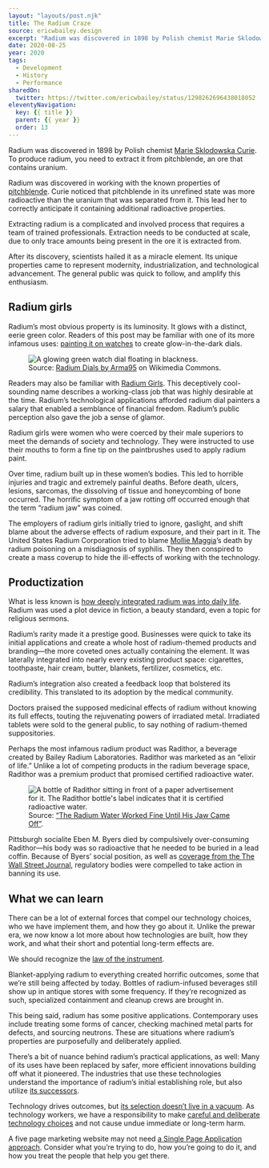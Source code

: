 ```yaml
---
layout: "layouts/post.njk"
title: The Radium Craze
source: ericwbailey.design
excerpt: "Radium was discovered in 1898 by Polish chemist Marie Sklodowska Curie. To produce radium, you need to extract it from pitchblende, an ore that contains uranium"
date: 2020-08-25
year: 2020
tags:
  - Development
  - History
  - Performance
sharedOn:
  twitter: https://twitter.com/ericwbailey/status/1298262696438018052
eleventyNavigation:
  key: {{ title }}
  parent: {{ year }}
  order: 13
---
```


Radium was discovered in 1898 by Polish chemist [Marie Sklodowska Curie](https://en.m.wikipedia.org/wiki/Marie_Curie). To produce radium, you need to extract it from pitchblende, an ore that contains uranium.

Radium was discovered in working with the known properties of [pitchblende](https://en.m.wikipedia.org/wiki/Uraninite). Curie noticed that pitchblende in its unrefined state was more radioactive than the uranium that was separated from it. This lead her to correctly anticipate it containing additional radioactive properties.

Extracting radium is a complicated and involved process that requires a team of trained professionals. Extraction needs to be conducted at scale, due to only trace amounts being present in the ore it is extracted from.

After its discovery, scientists hailed it as a miracle element. Its unique properties came to represent modernity, industrialization, and technological advancement. The general public was quick to follow, and amplify this enthusiasm.

## Radium girls

Radium’s most obvious property is its luminosity. It glows with a distinct, eerie green color. Readers of this post may be familiar with one of its more infamous uses: [painting it on watches](https://en.m.wikipedia.org/wiki/Radium_dials) to create glow-in-the-dark dials.

<figure
  role="figure"
  aria-label="Source: Radium Dials by Arma95 on Wikimedia Commons">
  <img
    alt="A glowing green watch dial floating in blackness."
    loading="lazy"
    src="{{ '/img/posts/the-radium-craze/radium-dial.jpg' | url }}" />
  <figcaption>
    <span class="typography-small-caps">Source:</span> <a href="https://commons.wikimedia.org/wiki/File:Radium_Dial.jpg">Radium Dials by Arma95</a> on Wikimedia Commons.
  </figcaption>
</figure>

Readers may also be familiar with [Radium Girls](https://www.buzzfeed.com/authorkatemoore/the-light-that-does-not-lie). This deceptively cool-sounding name describes a working-class job that was highly desirable at the time. Radium’s technological applications afforded radium dial painters a salary that enabled a semblance of financial freedom. Radium’s public perception also gave the job a sense of glamor.

Radium girls were women who were coerced by their male superiors to meet the demands of society and technology. They were instructed to use their mouths to form a fine tip on the paintbrushes used to apply radium paint.

Over time, radium built up in these women’s bodies. This led to horrible injuries and tragic and extremely painful deaths. Before death, ulcers, lesions, sarcomas, the dissolving of tissue and honeycombing of bone occurred. The horrific symptom of a jaw rotting off occurred enough that the term “radium jaw” was coined.

The employers of radium girls initially tried to ignore, gaslight, and shift blame about the adverse effects of radium exposure, and their part in it. The United States Radium Corporation tried to blame [Mollie Maggia](https://www.buzzfeed.com/authorkatemoore/the-light-that-does-not-lie)’s death by radium poisoning on a misdiagnosis of syphilis. They then conspired to create a mass coverup to hide the ill-effects of working with the technology.

## Productization

What is less known is [how deeply integrated radium was into daily life](https://thehistoryvault.co.uk/the-radium-craze-americas-lethal-love-affair-by-matthew-moss/). Radium was used a plot device in fiction, a beauty standard, even a topic for religious sermons.

Radium’s rarity made it a prestige good. Businesses were quick to take its initial applications and create a whole host of radium-themed products and branding—the more coveted ones actually containing the element. It was laterally integrated into nearly every existing product space: cigarettes, toothpaste, hair cream, butter, blankets, fertilizer, cosmetics, etc.

Radium’s integration also created a feedback loop that bolstered its credibility. This translated to its adoption by the medical community.

Doctors praised the supposed medicinal effects of radium without knowing its full effects, touting the rejuvenating powers of irradiated metal. Irradiated tablets were sold to the general public, to say nothing of radium-themed suppositories.

Perhaps the most infamous radium product was Radithor, a beverage created by Bailey Radium Laboratories. Radithor was marketed as an “elixir of life.” Unlike a lot of competing products in the radium beverage space, Radithor was a premium product that promised certified radioactive water.

<figure
  role="figure"
  aria-label="Source: Radium Dials by Arma95 on Wikimedia Commons">
  <img
    alt="A bottle of Radithor sitting in front of a paper advertisement for it. The Radithor bottle's label indicates that it is certified radioactive water."
    loading="lazy"
    src="{{ '/img/posts/the-radium-craze/radithor.jpg' | url }}" />
  <figcaption>
    <span class="typography-small-caps">Source:</span> <a href="https://afistfulofneurons.com/radium-water-radithor/">“The Radium Water Worked Fine Until His Jaw Came Off”</a>.
  </figcaption>
</figure>

Pittsburgh socialite Eben M. Byers died by compulsively over-consuming Radithor—his body was so radioactive that he needed to be buried in a lead coffin. Because of Byers’ social position, as well as [coverage from the The Wall Street Journal](https://www.scribd.com/document/188172930/The-Radium-Water-Worked-Fine-Until-His-Jaw-Fell-Off), regulatory bodies were compelled to take action in banning its use.

## What we can learn

There can be a lot of external forces that compel our technology choices, who we have implement them, and how they go about it. Unlike the prewar era, we now know a lot more about how technologies are built, how they work, and what their short and potential long-term effects are.

We should recognize the [law of the instrument](https://en.m.wikipedia.org/wiki/Law_of_the_instrument).

Blanket-applying radium to everything created horrific outcomes, some that we’re still being affected by today. Bottles of radium-infused beverages still show up in antique stores with some frequency. If they’re recognized as such, specialized containment and cleanup crews are brought in.

This being said, radium has some positive applications. Contemporary uses include treating some forms of cancer, checking machined metal parts for defects, and sourcing neutrons. These are situations where radium’s properties are purposefully and deliberately applied.

There’s a bit of nuance behind radium’s practical applications, as well: Many of its uses have been replaced by safer, more efficient innovations building off what it pioneered. The industries that use these technologies understand the importance of radium’s initial establishing role, but also utilize [its successors](https://svelte.dev/).

Technology drives outcomes, but [its selection doesn’t live in a vacuum](https://macwright.com/2020/08/22/clean-starts-for-the-web.html). As technology workers, we have a responsibility to make [careful and deliberate technology choices](https://www.gatsbyjs.com/blog/2019-07-11-user-testing-accessible-client-routing/) and not cause undue immediate or long-term harm.

A five page marketing website may not need [a Single Page Application approach](https://css-tricks.com/radeventlistener-a-tale-of-client-side-framework-performance/). Consider what you’re trying to do, how you’re going to do it, and how you treat the people that help you get there.
